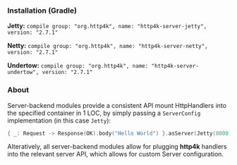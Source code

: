 ### Installation (Gradle)
**Jetty:** ```compile group: "org.http4k", name: "http4k-server-jetty", version: "2.7.1"```

**Netty:** ```compile group: "org.http4k", name: "http4k-server-netty", version: "2.7.1"```

**Undertow:** ```compile group: "org.http4k", name: "http4k-server-undertow", version: "2.7.1"```

### About
Server-backend modules provide a consistent API mount HttpHandlers into the specified container in 1 LOC, by simply passing a `ServerConfig` implementation (in this case `Jetty`):

```kotlin
{ _: Request -> Response(OK).body("Hello World") }.asServer(Jetty(8000)).start().block()
```
Alteratively, all server-backend modules allow for plugging **http4k** handlers into the relevant server API, which allows for custom Server configuration.
